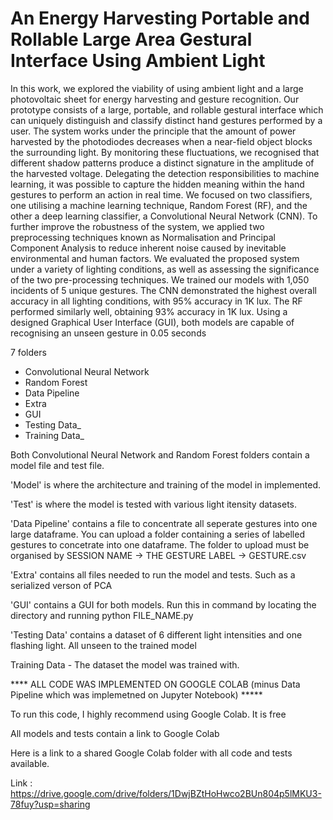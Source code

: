 # An Energy Harvesting Portable and Rollable Large Area Gestural Interface Using Ambient Light

In this work, we explored the viability of using ambient light and a large photovoltaic sheet for energy harvesting
and gesture recognition. Our prototype consists of a large, portable, and rollable gestural interface which can
uniquely distinguish and classify distinct hand gestures performed by a user. The system works under the principle
that the amount of power harvested by the photodiodes decreases when a near-field object blocks the surrounding
light. By monitoring these fluctuations, we recognised that different shadow patterns produce a distinct signature in
the amplitude of the harvested voltage. Delegating the detection responsibilities to machine learning, it was possible
to capture the hidden meaning within the hand gestures to perform an action in real time. We focused on two
classifiers, one utilising a machine learning technique, Random Forest (RF), and the other a deep learning classifier,
a Convolutional Neural Network (CNN). To further improve the robustness of the system, we applied two preprocessing 
techniques known as Normalisation and Principal Component Analysis to reduce inherent noise caused
by inevitable environmental and human factors. We evaluated the proposed system under a variety of lighting
conditions, as well as assessing the significance of the two pre-processing techniques. We trained our models with
1,050 incidents of 5 unique gestures. The CNN demonstrated the highest overall accuracy in all lighting conditions,
with 95% accuracy in 1K lux. The RF performed similarly well, obtaining 93% accuracy in 1K lux. Using a
designed Graphical User Interface (GUI), both models are capable of recognising an unseen gesture in 0.05 seconds

7 folders
 - Convolutional Neural Network
 - Random Forest
 - Data Pipeline
 - Extra
 - GUI
 - Testing Data_
 - Training Data_


Both Convolutional Neural Network and Random Forest folders contain a model file and test file.

'Model' is where the architecture and training of the model in implemented.

'Test' is where the model is tested with various light itensity datasets. 

'Data Pipeline' contains a file to concentrate all seperate gestures into one large dataframe.
			You can upload a folder containing a series of labelled gestures to concetrate into one dataframe. 
			The folder to upload must be organised by SESSION NAME -> THE GESTURE LABEL -> GESTURE.csv

'Extra' contains all files needed to run the model and tests. Such as a serialized verson of PCA 

'GUI' contains a GUI for both models. Run this in command by locating the directory and running python FILE_NAME.py

'Testing Data' contains a dataset of 6 different light intensities and one flashing light. All unseen to the trained model

Training Data - The dataset the model was trained with.



**** ALL CODE WAS IMPLEMENTED ON GOOGLE COLAB (minus Data Pipeline which was implemetned on Jupyter Notebook) *****

To run this code, I highly recommend using Google Colab. It is free

All models and tests contain a link to Google Colab

Here is a link to a shared Google Colab folder with all code and tests available.

Link : https://drive.google.com/drive/folders/1DwjBZtHoHwco2BUn804p5lMKU3-78fuy?usp=sharing
